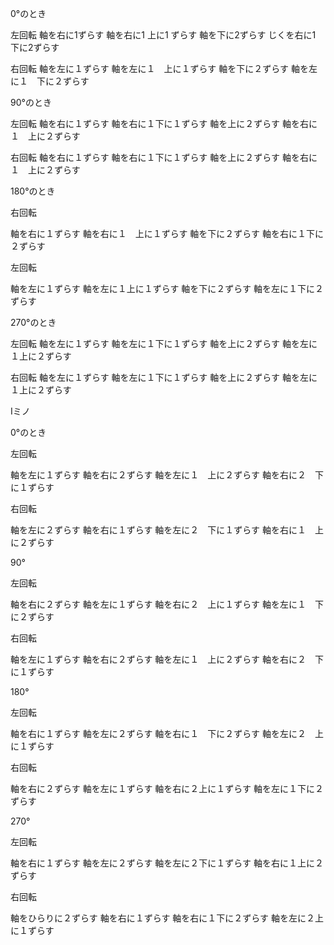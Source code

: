 0°のとき

左回転
軸を右に1ずらす
軸を右に1 上に1 ずらす
軸を下に2ずらす
じくを右に1 下に2ずらす

右回転
軸を左に１ずらす
軸を左に１　上に１ずらす
軸を下に２ずらす
軸を左に１　下に２ずらす


90°のとき

左回転
軸を右に１ずらす
軸を右に１下に１ずらす
軸を上に２ずらす
軸を右に１　上に２ずらす

右回転
軸を右に１ずらす
軸を右に１下に１ずらす
軸を上に２ずらす
軸を右に１　上に２ずらす

180°のとき

右回転

軸を右に１ずらす
軸を右に１　上に１ずらす
軸を下に２ずらす
軸を右に１下に２ずらす

左回転

軸を左に１ずらす
軸を左に１上に１ずらす
軸を下に２ずらす
軸を左に１下に２ずらす

270°のとき

左回転
軸を左に１ずらす
軸を左に１下に１ずらす
軸を上に２ずらす
軸を左に１上に２ずらす

右回転
軸を左に１ずらす
軸を左に１下に１ずらす
軸を上に２ずらす
軸を左に１上に２ずらす


Iミノ

0°のとき

左回転

軸を左に１ずらす
軸を右に２ずらす
軸を左に１　上に２ずらす
軸を右に２　下に１ずらす

右回転

軸を左に２ずらす
軸を右に１ずらす
軸を左に２　下に１ずらす
軸を右に１　上に２ずらす

90°

左回転

軸を右に２ずらす
軸を左に１ずらす
軸を右に２　上に１ずらす
軸を左に１　下に２ずらす

右回転

軸を左に１ずらす
軸を右に２ずらす
軸を左に１　上に２ずらす
軸を右に２　下に１ずらす

180°

左回転

軸を右に１ずらす
軸を左に２ずらす
軸を右に１　下に２ずらす
軸を左に２　上に１ずらす

右回転

軸を右に２ずらす
軸を左に１ずらす
軸を右に２上に１ずらす
軸を左に１下に２ずらす

270°

左回転

軸を右に１ずらす
軸を左に２ずらす
軸を左に２下に１ずらす
軸を右に１上に２ずらす

右回転

軸をひらりに２ずらす
軸を右に１ずらす
軸を右に１下に２ずらす
軸を左に２上に１ずらす
